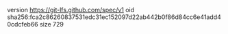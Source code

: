 version https://git-lfs.github.com/spec/v1
oid sha256:fca2c86260837531edc31ec152097d22ab442b0f86d84cc6e41add40cdcfeb66
size 729
